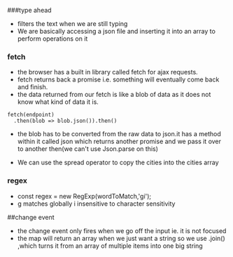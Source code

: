 ###type ahead
- filters the text when we are still typing
- We are basically accessing  a json file and inserting it into an array to perform operations on it 
### fetch
- the browser has a built in library called fetch for ajax requests.
- fetch returns back a promise i.e. something will eventually come back and finish.
- the data returned from our fetch is like a blob of data as it does not know what kind of data it is. 
```
fetch(endpoint)
  .then(blob => blob.json()).then()
```
- the blob has to be converted from the raw data to json.it has a method within it called json which returns another promise and we pass it over to another then(we can't use Json.parse on this)

- We  can use the spread operator to copy the cities into the cities array

### regex
- const regex = new RegExp(wordToMatch,'gi');
- g matches globally i insensitive to character sensitivity

##change event
- the change event only fires when we go off the input ie. it is not focused
- the map will return an array when we just want a string so we use .join() ,which turns it from an array of multiple items into one big string